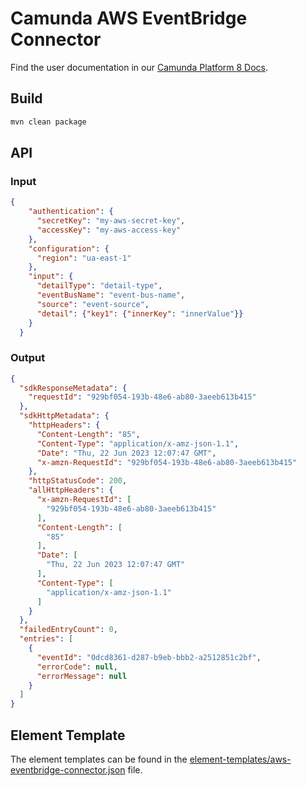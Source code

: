 # Camunda AWS EventBridge Connector

Find the user documentation in our [Camunda Platform 8 Docs](https://docs.camunda.io/docs/components/integration-framework/connectors/out-of-the-box-connectors/aws-eventbridge).

## Build
```bash
mvn clean package
```

## API

### Input
```json
{
    "authentication": {
      "secretKey": "my-aws-secret-key",
      "accessKey": "my-aws-access-key"
    },
    "configuration": {
      "region": "ua-east-1"
    },
    "input": {
      "detailType": "detail-type",
      "eventBusName": "event-bus-name",
      "source": "event-source",
      "detail": {"key1": {"innerKey": "innerValue"}}
    }
  }
```

### Output
```json
{
  "sdkResponseMetadata": {
    "requestId": "929bf054-193b-48e6-ab80-3aeeb613b415"
  },
  "sdkHttpMetadata": {
    "httpHeaders": {
      "Content-Length": "85",
      "Content-Type": "application/x-amz-json-1.1",
      "Date": "Thu, 22 Jun 2023 12:07:47 GMT",
      "x-amzn-RequestId": "929bf054-193b-48e6-ab80-3aeeb613b415"
    },
    "httpStatusCode": 200,
    "allHttpHeaders": {
      "x-amzn-RequestId": [
        "929bf054-193b-48e6-ab80-3aeeb613b415"
      ],
      "Content-Length": [
        "85"
      ],
      "Date": [
        "Thu, 22 Jun 2023 12:07:47 GMT"
      ],
      "Content-Type": [
        "application/x-amz-json-1.1"
      ]
    }
  },
  "failedEntryCount": 0,
  "entries": [
    {
      "eventId": "0dcd8361-d287-b9eb-bbb2-a2512851c2bf",
      "errorCode": null,
      "errorMessage": null
    }
  ]
}
```

## Element Template

The element templates can be found in the [element-templates/aws-eventbridge-connector.json](element-templates/aws-eventbridge-connector.json) file.
